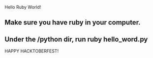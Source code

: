 Hello Ruby World!

## Make sure you have ruby in your computer.
## Under the /python dir, run ruby hello_word.py

HAPPY HACKTOBERFEST!
